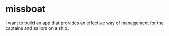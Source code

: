 # missboat
I want to build an app that provides an effective way of management for the captains and sailors on a ship.
